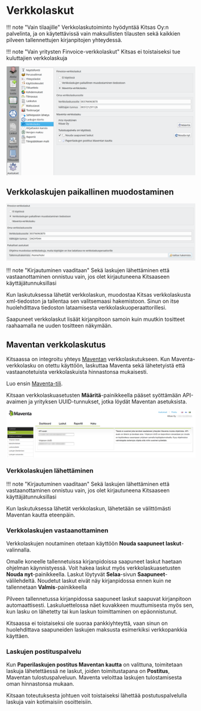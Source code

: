 # Verkkolaskut

!!! note "Vain tilaajille"
    Verkkolaskutoiminto hyödyntää Kitsas Oy:n palvelinta, ja on käytettävissä vain maksullisten tilausten sekä kaikkien pilveen tallennettujen kirjanpitojen yhteydessä.

!!! note "Vain yritysten Finvoice-verkkolaskut"
    Kitsas ei toistaiseksi tue kuluttajien verkkolaskuja

![](verkkolasku.png)

## Verkkolaskujen paikallinen muodostaminen

![](paikallinen.png)

!!! note "Kirjautuminen vaaditaan"
    Sekä laskujen lähettäminen että vastaanottaminen onnistuu vain, jos olet kirjautuneena Kitsaaseen käyttäjätunnuksillasi

Kun laskutuksessa lähetät verkkolaskun, muodostaa Kitsas verkkolaskusta xml-tiedoston ja tallentaa sen valitsemaasi hakemistoon. Sinun on itse huolehdittava tiedoston lataamisesta verkkolaskuoperaattorillesi.

Saapuneet verkkolaskut lisäät kirjanpitoon samoin kuin muutkin tositteet raahaamalla ne uuden tositteen näkymään.

## Maventan verkkolaskutus

Kitsaassa on integroitu yhteys [Maventan](https://maventa.com) verkkolaskutukseen. Kun Maventa-verkkolasku on otettu käyttöön, laskuttaa Maventa sekä lähetetyistä että vastaanotetuista verkkolaskuista hinnastonsa mukaisesti.

Luo ensin [Maventa-tili](https://secure.maventa.com/registrations).

Kitsaan verkkolaskuasetusten **Määritä**-painikkeella pääset syöttämään API-avaimen ja yrityksen UUID-tunnukset, jotka löydät Maventan asetuksista.

![](maventaruutu.png)

### Verkkolaskujen lähettäminen

!!! note "Kirjautuminen vaaditaan"
Sekä laskujen lähettäminen että vastaanottaminen onnistuu vain, jos olet kirjautuneena Kitsaaseen käyttäjätunnuksillasi

Kun laskutuksessa lähetät verkkolaskun, lähetetään se välittömästi Maventan kautta eteenpäin.

### Verkkolaskujen vastaanottaminen

Verkkolaskujen noutaminen otetaan käyttöön **Nouda saapuneet laskut**-valinnalla.

Omalle koneelle tallennetuissa kirjanpidoissa saapuneet laskut haetaan ohjelman käynnistyessä. Voit hakea laskut myös verkkolaskuasetusten **Nouda nyt**-painikkeella. Laskut löytyvät **Selaa**-sivun **Saapuneet**-välilehdeltä. Noudetut laskut eivät näy kirjanpidossa ennen kuin ne tallennetaan **Valmis**-painikkeella

Pilveen tallennetussa kirjanpidossa saapuneet laskut saapuvat kirjanpitoon automaattisesti. Laskuluettelossa näet kuvakkeen muuttumisesta myös sen, kun lasku on lähetetty tai kun laskun toimittaminen on epäonnistunut.

Kitsaassa ei toistaiseksi ole suoraa pankkiyhteyttä, vaan sinun on huolehdittava saapuneiden laskujen maksusta esimerkiksi verkkopankkia käyttäen.

### Laskujen postituspalvelu

Kun **Paperilaskujen postitus Maventan kautta** on valittuna, toimitetaan laskuja lähetettäessä ne laskut, joiden toimitustapana on **Postitus**, Maventan tulostuspalveluun. Maventa veloittaa laskujen tulostamisesta oman hinnastonsa mukaan.

Kitsaan toteutuksesta johtuen voit toistaiseksi lähettää postutuspalvelulla laskuja vain kotimaisiin osoitteisiin.
